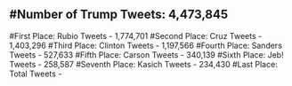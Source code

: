 #Number of Trump Tweets: 4,473,845
---
#First Place: Rubio Tweets - 1,774,701
#Second Place: Cruz Tweets - 1,403,296
#Third Place: Clinton Tweets - 1,197,566
#Fourth Place: Sanders Tweets - 527,633
#Fifth Place: Carson Tweets - 340,139
#Sixth Place: Jeb! Tweets - 258,587
#Seventh Place: Kasich Tweets - 234,430
#Last Place: Total Tweets -  
